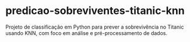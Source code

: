 # predicao-sobreviventes-titanic-knn
Projeto de classificação em Python para prever a sobrevivência no Titanic usando KNN, com foco em análise e pré-processamento de dados.
